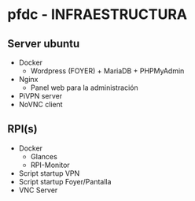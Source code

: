 # pfdc - INFRAESTRUCTURA

## Server ubuntu
- Docker
    - Wordpress (FOYER) + MariaDB + PHPMyAdmin
- Nginx
    - Panel web para la administración 
- PiVPN server
- NoVNC client


## RPI(s)
- Docker
    - Glances
    - RPI-Monitor
- Script startup VPN
- Script startup Foyer/Pantalla 
- VNC Server
<!--stackedit_data:
eyJoaXN0b3J5IjpbOTkyNzg4OTMzLDc0MzE4MTA3MF19
-->